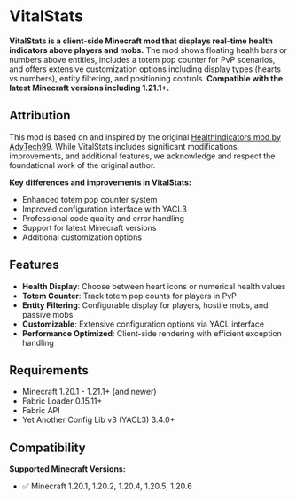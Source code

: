 # VitalStats

**VitalStats is a client-side Minecraft mod that displays real-time health indicators above players and mobs.** The mod shows floating health bars or numbers above entities, includes a totem pop counter for PvP scenarios, and offers extensive customization options including display types (hearts vs numbers), entity filtering, and positioning controls. **Compatible with the latest Minecraft versions including 1.21.1+.**

## Attribution

This mod is based on and inspired by the original [HealthIndicators mod by AdyTech99](https://github.com/AdyTech99/HealthIndicators). While VitalStats includes significant modifications, improvements, and additional features, we acknowledge and respect the foundational work of the original author.

**Key differences and improvements in VitalStats:**
- Enhanced totem pop counter system
- Improved configuration interface with YACL3
- Professional code quality and error handling
- Support for latest Minecraft versions
- Additional customization options

## Features

- **Health Display**: Choose between heart icons or numerical health values
- **Totem Counter**: Track totem pop counts for players in PvP 
- **Entity Filtering**: Configurable display for players, hostile mobs, and passive mobs
- **Customizable**: Extensive configuration options via YACL interface
- **Performance Optimized**: Client-side rendering with efficient exception handling

## Requirements

- Minecraft 1.20.1 - 1.21.1+ (and newer)
- Fabric Loader 0.15.11+
- Fabric API
- Yet Another Config Lib v3 (YACL3) 3.4.0+

## Compatibility

**Supported Minecraft Versions:**
- ✅ Minecraft 1.20.1, 1.20.2, 1.20.4, 1.20.5, 1.20.6
